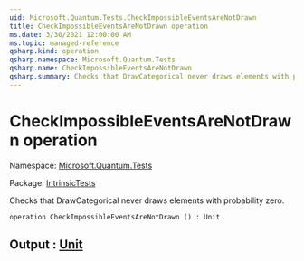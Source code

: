 ```yaml
---
uid: Microsoft.Quantum.Tests.CheckImpossibleEventsAreNotDrawn
title: CheckImpossibleEventsAreNotDrawn operation
ms.date: 3/30/2021 12:00:00 AM
ms.topic: managed-reference
qsharp.kind: operation
qsharp.namespace: Microsoft.Quantum.Tests
qsharp.name: CheckImpossibleEventsAreNotDrawn
qsharp.summary: Checks that DrawCategorical never draws elements with probability zero.
---
```


# CheckImpossibleEventsAreNotDrawn operation

Namespace: [Microsoft.Quantum.Tests](xref:Microsoft.Quantum.Tests)

Package: [IntrinsicTests](https://nuget.org/packages/IntrinsicTests)


Checks that DrawCategorical never draws elements with probability zero.

```qsharp
operation CheckImpossibleEventsAreNotDrawn () : Unit
```


## Output : [Unit](xref:microsoft.quantum.lang-ref.unit)

